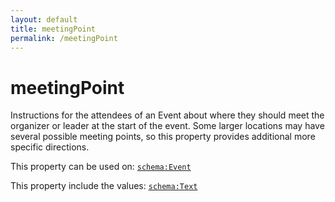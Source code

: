 ```yaml
---
layout: default
title: meetingPoint
permalink: /meetingPoint
---
```


# meetingPoint
Instructions for the attendees of an Event about where they should meet the organizer or leader at the start of the event. Some larger locations may have several possible meeting points, so this property provides additional more specific directions.

This property can be used on: [`schema:Event`](https://schema.org/Event)

This property include the values: [`schema:Text`](https://schema.org/Text)
